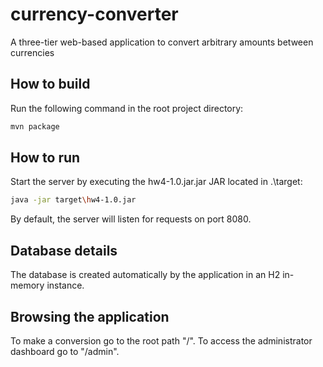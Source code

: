 # currency-converter
A three-tier web-based application to convert arbitrary amounts between currencies

## How to build
Run the following command in the root project directory:
```bash
mvn package
```

## How to run
Start the server by executing the hw4-1.0.jar.jar JAR located in .\target:
```bash
java -jar target\hw4-1.0.jar
```
By default, the server will listen for requests on port 8080.

## Database details
The database is created automatically by the application in an H2 in-memory instance.

## Browsing the application
To make a conversion go to the root path "/". To access the administrator dashboard go to "/admin".
